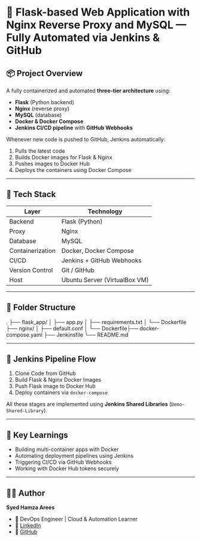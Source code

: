 # 🚀 Flask-based Web Application with Nginx Reverse Proxy and MySQL — Fully Automated via Jenkins & GitHub

## 📦 Project Overview
A fully containerized and automated **three-tier architecture** using:
- **Flask** (Python backend)
- **Nginx** (reverse proxy)
- **MySQL** (database)
- **Docker & Docker Compose**
- **Jenkins CI/CD pipeline** with **GitHub Webhooks**

Whenever new code is pushed to GitHub, Jenkins automatically:
1. Pulls the latest code  
2. Builds Docker images for Flask & Nginx  
3. Pushes images to Docker Hub  
4. Deploys the containers using Docker Compose  

---

## 🧰 Tech Stack
| Layer | Technology |
|-------|-------------|
| Backend | Flask (Python) |
| Proxy | Nginx |
| Database | MySQL |
| Containerization | Docker, Docker Compose |
| CI/CD | Jenkins + GitHub Webhooks |
| Version Control | Git / GitHub |
| Host | Ubuntu Server (VirtualBox VM) |

---

## 🧱 Folder Structure
.
├── flask_app/
│ ├── app.py
│ ├── requirements.txt
│ └── Dockerfile
├── nginx/
│ ├── default.conf
│ └── Dockerfile├── docker-compose.yaml
├── Jenkinsfile
└── README.md

---

## 🔄 Jenkins Pipeline Flow
1. Clone Code from GitHub  
2. Build Flask & Nginx Docker Images  
3. Push Flask image to Docker Hub  
4. Deploy containers via `docker-compose`  

All these stages are implemented using **Jenkins Shared Libraries** (`Demo-Shared-Library`).

---

## 🧠 Key Learnings
- Building multi-container apps with Docker  
- Automating deployment pipelines using Jenkins  
- Triggering CI/CD via GitHub Webhooks  
- Working with Docker Hub tokens securely  

---

## 👨‍💻 Author
**Syed Hamza Arees**  
- 🧠 DevOps Engineer | Cloud & Automation Learner  
- 🔗 [LinkedIn](https://www.linkedin.com/in/syedhamzaarees)  
- 🐙 [GitHub](https://github.com/syedhamzaarees)




